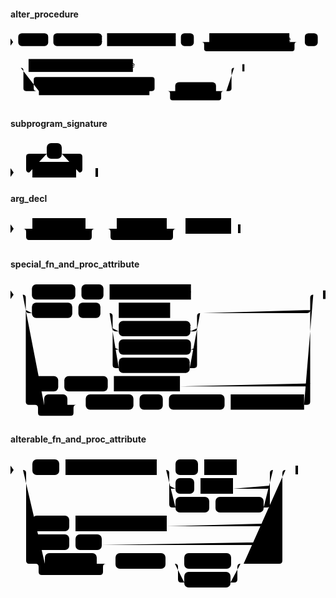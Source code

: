 #### alter_procedure

<svg class="rrdiagram" version="1.1" xmlns:xlink="http://www.w3.org/1999/xlink" xmlns="http://www.w3.org/2000/svg" width="610" height="145" viewbox="0 0 610 145"><path class="connector" d="M0 22h15m58 0h10m94 0h10m133 0h10m25 0h30m155 0h20m-190 0q5 0 5 5v8q0 5 5 5h165q5 0 5-5v-8q0-5 5-5m5 0h10m25 0h7m2 0h2m2 0h2m-610 50h2m2 0h2m2 0h27m202 0h201m-418 0q5 0 5 5v35q0 5 5 5h25m-5 0q-5 0-5-5v-17q0-5 5-5h224q5 0 5 5v17q0 5-5 5m-5 0h50m79 0h20m-114 0q5 0 5 5v8q0 5 5 5h89q5 0 5-5v-8q0-5 5-5m5 0h5q5 0 5-5v-35q0-5 5-5m5 0h15"/><polygon points="0,29 5,22 0,15" style="fill:black;stroke-width:0"/><rect class="literal" x="15" y="5" width="58" height="25" rx="7"/><text class="text" x="25" y="22">ALTER</text><rect class="literal" x="83" y="5" width="94" height="25" rx="7"/><text class="text" x="93" y="22">PROCEDURE</text><a xlink:href="../../../syntax_resources/grammar_diagrams#subprogram-name"><rect class="rule" x="187" y="5" width="133" height="25"/><text class="text" x="197" y="22">subprogram_name</text></a><rect class="literal" x="330" y="5" width="25" height="25" rx="7"/><text class="text" x="340" y="22">(</text><a xlink:href="#subprogram-signature"><rect class="rule" x="385" y="5" width="155" height="25"/><text class="text" x="395" y="22">subprogram_signature</text></a><rect class="literal" x="570" y="5" width="25" height="25" rx="7"/><text class="text" x="580" y="22">)</text><a xlink:href="#special-fn-and-proc-attribute"><rect class="rule" x="35" y="55" width="202" height="25"/><text class="text" x="45" y="72">special_fn_and_proc_attribute</text></a><a xlink:href="#alterable-fn-and-proc-attribute"><rect class="rule" x="55" y="100" width="214" height="25"/><text class="text" x="65" y="117">alterable_fn_and_proc_attribute</text></a><rect class="literal" x="319" y="100" width="79" height="25" rx="7"/><text class="text" x="329" y="117">RESTRICT</text><polygon points="449,79 453,79 453,65 449,65" style="fill:black;stroke-width:0"/></svg>

#### subprogram_signature

<svg class="rrdiagram" version="1.1" xmlns:xlink="http://www.w3.org/1999/xlink" xmlns="http://www.w3.org/2000/svg" width="140" height="65" viewbox="0 0 140 65"><path class="connector" d="M0 52h35m-5 0q-5 0-5-5v-20q0-5 5-5h28m24 0h28q5 0 5 5v20q0 5-5 5m-5 0h35"/><polygon points="0,59 5,52 0,45" style="fill:black;stroke-width:0"/><rect class="literal" x="58" y="5" width="24" height="25" rx="7"/><text class="text" x="68" y="22">,</text><a xlink:href="#arg-decl"><rect class="rule" x="35" y="35" width="70" height="25"/><text class="text" x="45" y="52">arg_decl</text></a><polygon points="136,59 140,59 140,45 136,45" style="fill:black;stroke-width:0"/></svg>

#### arg_decl

<svg class="rrdiagram" version="1.1" xmlns:xlink="http://www.w3.org/1999/xlink" xmlns="http://www.w3.org/2000/svg" width="368" height="50" viewbox="0 0 368 50"><path class="connector" d="M0 22h35m85 0h20m-120 0q5 0 5 5v8q0 5 5 5h95q5 0 5-5v-8q0-5 5-5m5 0h30m80 0h20m-115 0q5 0 5 5v8q0 5 5 5h90q5 0 5-5v-8q0-5 5-5m5 0h10m73 0h15"/><polygon points="0,29 5,22 0,15" style="fill:black;stroke-width:0"/><a xlink:href="../../../syntax_resources/grammar_diagrams#formal-arg"><rect class="rule" x="35" y="5" width="85" height="25"/><text class="text" x="45" y="22">formal_arg</text></a><a xlink:href="../../../syntax_resources/grammar_diagrams#arg-mode"><rect class="rule" x="170" y="5" width="80" height="25"/><text class="text" x="180" y="22">arg_mode</text></a><a xlink:href="../../../syntax_resources/grammar_diagrams#arg-type"><rect class="rule" x="280" y="5" width="73" height="25"/><text class="text" x="290" y="22">arg_type</text></a><polygon points="364,29 368,29 368,15 364,15" style="fill:black;stroke-width:0"/></svg>

#### special_fn_and_proc_attribute

<svg class="rrdiagram" version="1.1" xmlns:xlink="http://www.w3.org/1999/xlink" xmlns="http://www.w3.org/2000/svg" width="515" height="230" viewbox="0 0 515 230"><path class="connector" d="M0 22h35m71 0h10m36 0h10m133 0h205m-475 25q0 5 5 5h5m66 0h10m36 0h30m84 0h54m-148 25q0 5 5 5h5m117 0h6q5 0 5-5m-138 30q0 5 5 5h5m118 0h5q5 0 5-5m-143-55q5 0 5 5v80q0 5 5 5h5m116 0h7q5 0 5-5v-80q0-5 5-5m5 0h170q5 0 5-5m-465 120q0 5 5 5h5m43 0h10m71 0h10m108 0h208q5 0 5-5m-470-145q5 0 5 5v170q0 5 5 5h25m38 0h20m-73 0q5 0 5 5v8q0 5 5 5h48q5 0 5-5v-8q0-5 5-5m5 0h10m78 0h10m38 0h10m91 0h10m120 0h5q5 0 5-5v-170q0-5 5-5m5 0h15"/><polygon points="0,29 5,22 0,15" style="fill:black;stroke-width:0"/><rect class="literal" x="35" y="5" width="71" height="25" rx="7"/><text class="text" x="45" y="22">RENAME</text><rect class="literal" x="116" y="5" width="36" height="25" rx="7"/><text class="text" x="126" y="22">TO</text><a xlink:href="../../../syntax_resources/grammar_diagrams#subprogram-name"><rect class="rule" x="162" y="5" width="133" height="25"/><text class="text" x="172" y="22">subprogram_name</text></a><rect class="literal" x="35" y="35" width="66" height="25" rx="7"/><text class="text" x="45" y="52">OWNER</text><rect class="literal" x="111" y="35" width="36" height="25" rx="7"/><text class="text" x="121" y="52">TO</text><a xlink:href="../../../syntax_resources/grammar_diagrams#role-name"><rect class="rule" x="177" y="35" width="84" height="25"/><text class="text" x="187" y="52">role_name</text></a><rect class="literal" x="177" y="65" width="117" height="25" rx="7"/><text class="text" x="187" y="82">CURRENT_ROLE</text><rect class="literal" x="177" y="95" width="118" height="25" rx="7"/><text class="text" x="187" y="112">CURRENT_USER</text><rect class="literal" x="177" y="125" width="116" height="25" rx="7"/><text class="text" x="187" y="142">SESSION_USER</text><rect class="literal" x="35" y="155" width="43" height="25" rx="7"/><text class="text" x="45" y="172">SET</text><rect class="literal" x="88" y="155" width="71" height="25" rx="7"/><text class="text" x="98" y="172">SCHEMA</text><a xlink:href="../../../syntax_resources/grammar_diagrams#schema-name"><rect class="rule" x="169" y="155" width="108" height="25"/><text class="text" x="179" y="172">schema_name</text></a><rect class="literal" x="55" y="185" width="38" height="25" rx="7"/><text class="text" x="65" y="202">NO</text><rect class="literal" x="123" y="185" width="78" height="25" rx="7"/><text class="text" x="133" y="202">DEPENDS</text><rect class="literal" x="211" y="185" width="38" height="25" rx="7"/><text class="text" x="221" y="202">ON</text><rect class="literal" x="259" y="185" width="91" height="25" rx="7"/><text class="text" x="269" y="202">EXTENSION</text><a xlink:href="../../../syntax_resources/grammar_diagrams#extension-name"><rect class="rule" x="360" y="185" width="120" height="25"/><text class="text" x="370" y="202">extension_name</text></a><polygon points="511,29 515,29 515,15 511,15" style="fill:black;stroke-width:0"/></svg>

#### alterable_fn_and_proc_attribute

<svg class="rrdiagram" version="1.1" xmlns:xlink="http://www.w3.org/1999/xlink" xmlns="http://www.w3.org/2000/svg" width="460" height="215" viewbox="0 0 460 215"><path class="connector" d="M0 22h35m43 0h10m146 0h30m36 0h10m52 0h63m-171 25q0 5 5 5h5m30 0h10m52 0h54q5 0 5-5m-166-25q5 0 5 5v50q0 5 5 5h5m54 0h10m77 0h5q5 0 5-5v-50q0-5 5-5m5 0h20m-420 85q0 5 5 5h5m59 0h10m146 0h180q5 0 5-5m-410 30q0 5 5 5h5m59 0h10m42 0h284q5 0 5-5m-415-115q5 0 5 5v140q0 5 5 5h25m83 0h20m-118 0q5 0 5 5v8q0 5 5 5h93q5 0 5-5v-8q0-5 5-5m5 0h10m80 0h30m75 0h20m-110 0q5 0 5 5v20q0 5 5 5h5m74 0h6q5 0 5-5v-20q0-5 5-5m5 0h57q5 0 5-5v-140q0-5 5-5m5 0h15"/><polygon points="0,29 5,22 0,15" style="fill:black;stroke-width:0"/><rect class="literal" x="35" y="5" width="43" height="25" rx="7"/><text class="text" x="45" y="22">SET</text><a xlink:href="../../../syntax_resources/grammar_diagrams#run-time-parameter"><rect class="rule" x="88" y="5" width="146" height="25"/><text class="text" x="98" y="22">run_time_parameter</text></a><rect class="literal" x="264" y="5" width="36" height="25" rx="7"/><text class="text" x="274" y="22">TO</text><a xlink:href="../../../syntax_resources/grammar_diagrams#value"><rect class="rule" x="310" y="5" width="52" height="25"/><text class="text" x="320" y="22">value</text></a><rect class="literal" x="264" y="35" width="30" height="25" rx="7"/><text class="text" x="274" y="52">=</text><a xlink:href="../../../syntax_resources/grammar_diagrams#value"><rect class="rule" x="304" y="35" width="52" height="25"/><text class="text" x="314" y="52">value</text></a><rect class="literal" x="264" y="65" width="54" height="25" rx="7"/><text class="text" x="274" y="82">FROM</text><rect class="literal" x="328" y="65" width="77" height="25" rx="7"/><text class="text" x="338" y="82">CURRENT</text><rect class="literal" x="35" y="95" width="59" height="25" rx="7"/><text class="text" x="45" y="112">RESET</text><a xlink:href="../../../syntax_resources/grammar_diagrams#run-time-parameter"><rect class="rule" x="104" y="95" width="146" height="25"/><text class="text" x="114" y="112">run_time_parameter</text></a><rect class="literal" x="35" y="125" width="59" height="25" rx="7"/><text class="text" x="45" y="142">RESET</text><rect class="literal" x="104" y="125" width="42" height="25" rx="7"/><text class="text" x="114" y="142">ALL</text><rect class="literal" x="55" y="155" width="83" height="25" rx="7"/><text class="text" x="65" y="172">EXTERNAL</text><rect class="literal" x="168" y="155" width="80" height="25" rx="7"/><text class="text" x="178" y="172">SECURITY</text><rect class="literal" x="278" y="155" width="75" height="25" rx="7"/><text class="text" x="288" y="172">INVOKER</text><rect class="literal" x="278" y="185" width="74" height="25" rx="7"/><text class="text" x="288" y="202">DEFINER</text><polygon points="456,29 460,29 460,15 456,15" style="fill:black;stroke-width:0"/></svg>

